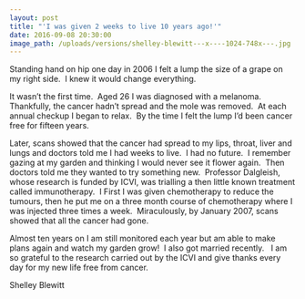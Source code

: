 ```yaml
---
layout: post
title: "'I was given 2 weeks to live 10 years ago!'"
date: 2016-09-08 20:30:00
image_path: /uploads/versions/shelley-blewitt---x----1024-748x---.jpg
---
```


Standing hand on hip one day in 2006 I felt a lump the size of a grape on my right side.&nbsp; I knew it would change everything.

It wasn’t the first time.&nbsp; Aged 26 I was diagnosed with a melanoma.&nbsp; Thankfully, the cancer hadn’t spread and the mole was removed.&nbsp; At each annual checkup I began to relax.&nbsp; By the time I felt the lump I’d been cancer free for fifteen years.

Later, scans showed that the cancer had spread to my lips, throat, liver and lungs and doctors told me I had weeks to live.&nbsp; I had no future.&nbsp; I remember gazing at my garden and thinking I would never see it flower again.&nbsp; Then doctors told me they wanted to try something new.&nbsp; Professor Dalgleish, whose research is funded by ICVI, was trialling a then little known treatment called immunotherapy.&nbsp; I First I was given chemotherapy to reduce the tumours, then he put me on a three month course of chemotherapy where I was injected three times a week.&nbsp; Miraculously, by January 2007, scans showed that all the cancer had gone.

Almost ten years on I am still monitored each year but am able to make plans again and watch my garden grow!&nbsp; I also got married recently.&nbsp; &nbsp;I am so grateful to the research carried out by the ICVI and give thanks every day for my new life free from cancer.

Shelley Blewitt